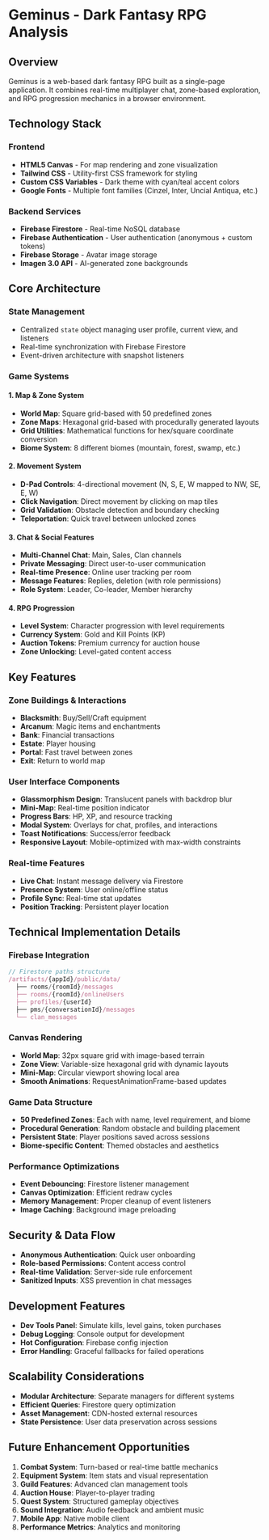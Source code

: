 # Geminus - Dark Fantasy RPG Analysis

## Overview
Geminus is a web-based dark fantasy RPG built as a single-page application. It combines real-time multiplayer chat, zone-based exploration, and RPG progression mechanics in a browser environment.

## Technology Stack

### Frontend
- **HTML5 Canvas** - For map rendering and zone visualization
- **Tailwind CSS** - Utility-first CSS framework for styling
- **Custom CSS Variables** - Dark theme with cyan/teal accent colors
- **Google Fonts** - Multiple font families (Cinzel, Inter, Uncial Antiqua, etc.)

### Backend Services
- **Firebase Firestore** - Real-time NoSQL database
- **Firebase Authentication** - User authentication (anonymous + custom tokens)
- **Firebase Storage** - Avatar image storage
- **Imagen 3.0 API** - AI-generated zone backgrounds

## Core Architecture

### State Management
- Centralized `state` object managing user profile, current view, and listeners
- Real-time synchronization with Firebase Firestore
- Event-driven architecture with snapshot listeners

### Game Systems

#### 1. Map & Zone System
- **World Map**: Square grid-based with 50 predefined zones
- **Zone Maps**: Hexagonal grid-based with procedurally generated layouts
- **Grid Utilities**: Mathematical functions for hex/square coordinate conversion
- **Biome System**: 8 different biomes (mountain, forest, swamp, etc.)

#### 2. Movement System
- **D-Pad Controls**: 4-directional movement (N, S, E, W mapped to NW, SE, E, W)
- **Click Navigation**: Direct movement by clicking on map tiles
- **Grid Validation**: Obstacle detection and boundary checking
- **Teleportation**: Quick travel between unlocked zones

#### 3. Chat & Social Features
- **Multi-Channel Chat**: Main, Sales, Clan channels
- **Private Messaging**: Direct user-to-user communication
- **Real-time Presence**: Online user tracking per room
- **Message Features**: Replies, deletion (with role permissions)
- **Role System**: Leader, Co-leader, Member hierarchy

#### 4. RPG Progression
- **Level System**: Character progression with level requirements
- **Currency System**: Gold and Kill Points (KP)
- **Auction Tokens**: Premium currency for auction house
- **Zone Unlocking**: Level-gated content access

## Key Features

### Zone Buildings & Interactions
- **Blacksmith**: Buy/Sell/Craft equipment
- **Arcanum**: Magic items and enchantments  
- **Bank**: Financial transactions
- **Estate**: Player housing
- **Portal**: Fast travel between zones
- **Exit**: Return to world map

### User Interface Components
- **Glassmorphism Design**: Translucent panels with backdrop blur
- **Mini-Map**: Real-time position indicator
- **Progress Bars**: HP, XP, and resource tracking
- **Modal System**: Overlays for chat, profiles, and interactions
- **Toast Notifications**: Success/error feedback
- **Responsive Layout**: Mobile-optimized with max-width constraints

### Real-time Features
- **Live Chat**: Instant message delivery via Firestore
- **Presence System**: User online/offline status
- **Profile Sync**: Real-time stat updates
- **Position Tracking**: Persistent player location

## Technical Implementation Details

### Firebase Integration
```javascript
// Firestore paths structure
/artifacts/{appId}/public/data/
  ├── rooms/{roomId}/messages
  ├── rooms/{roomId}/onlineUsers  
  ├── profiles/{userId}
  ├── pms/{conversationId}/messages
  └── clan_messages
```

### Canvas Rendering
- **World Map**: 32px square grid with image-based terrain
- **Zone View**: Variable-size hexagonal grid with dynamic layouts
- **Mini-Map**: Circular viewport showing local area
- **Smooth Animations**: RequestAnimationFrame-based updates

### Game Data Structure
- **50 Predefined Zones**: Each with name, level requirement, and biome
- **Procedural Generation**: Random obstacle and building placement
- **Persistent State**: Player positions saved across sessions
- **Biome-specific Content**: Themed obstacles and aesthetics

### Performance Optimizations
- **Event Debouncing**: Firestore listener management
- **Canvas Optimization**: Efficient redraw cycles
- **Memory Management**: Proper cleanup of event listeners
- **Image Caching**: Background image preloading

## Security & Data Flow
- **Anonymous Authentication**: Quick user onboarding
- **Role-based Permissions**: Content access control
- **Real-time Validation**: Server-side rule enforcement
- **Sanitized Inputs**: XSS prevention in chat messages

## Development Features
- **Dev Tools Panel**: Simulate kills, level gains, token purchases
- **Debug Logging**: Console output for development
- **Hot Configuration**: Firebase config injection
- **Error Handling**: Graceful fallbacks for failed operations

## Scalability Considerations
- **Modular Architecture**: Separate managers for different systems
- **Efficient Queries**: Firestore query optimization
- **Asset Management**: CDN-hosted external resources
- **State Persistence**: User data preservation across sessions

## Future Enhancement Opportunities
1. **Combat System**: Turn-based or real-time battle mechanics
2. **Equipment System**: Item stats and visual representation
3. **Guild Features**: Advanced clan management tools
4. **Auction House**: Player-to-player trading
5. **Quest System**: Structured gameplay objectives
6. **Sound Integration**: Audio feedback and ambient music
7. **Mobile App**: Native mobile client
8. **Performance Metrics**: Analytics and monitoring